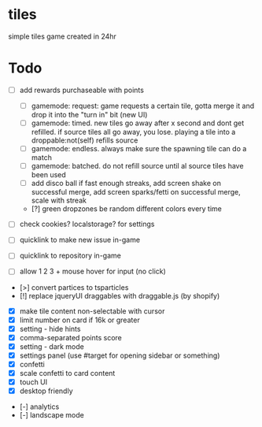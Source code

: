 # tiles
simple tiles game created in 24hr

# Todo
- [ ] add rewards purchaseable with points
  - [ ] gamemode: request: game requests a certain tile, gotta merge it and drop it into the "turn in" bit (new UI)
  - [ ] gamemode: timed. new tiles go away after x second and dont get refilled. if source tiles all go away, you lose. playing a tile into a droppable:not(self) refills source
  - [ ] gamemode: endless. always make sure the spawning tile can do a match
  - [ ] gamemode: batched. do not refill source until al source tiles have been used
  - [ ] add disco ball if fast enough streaks, add screen shake on successful merge, add screen sparks/fetti on successful merge, scale with streak   
  - [?] green dropzones be random different colors every time

- [ ] check cookies? localstorage? for settings
- [ ] quicklink to make new issue in-game
- [ ] quicklink to repository in-game
- [ ] allow 1 2 3 + mouse hover for input (no click)
- [>] convert partices to tsparticles
- [!] replace jqueryUI draggables with draggable.js (by shopify)

- [x] make tile content non-selectable with cursor
- [x] limit number on card if 16k or greater
- [x] setting - hide hints
- [x] comma-separated points score
- [x] setting - dark mode
- [x] settings panel (use #target for opening sidebar or something)
- [x] confetti
- [x] scale confetti to card content
- [x] touch UI
- [x] desktop friendly
- [-] analytics
- [-] landscape mode
